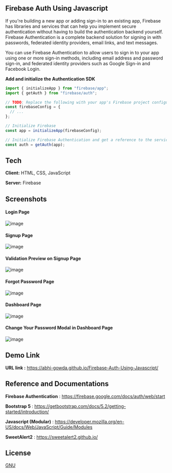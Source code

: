 
## Firebase Auth Using Javascript

If you're building a new app or adding sign-in to an existing app, Firebase has libraries and services that can help you implement secure authentication without having to build the authentication backend yourself. Firebase Authentication is a complete backend solution for signing in with passwords, federated identity providers, email links, and text messages.

You can use Firebase Authentication to allow users to sign in to your app using one or more sign-in methods, including email address and password sign-in, and federated identity providers such as Google Sign-in and Facebook Login.

**Add and initialize the Authentication SDK**

```javascript
import { initializeApp } from "firebase/app";
import { getAuth } from "firebase/auth";

// TODO: Replace the following with your app's Firebase project configuration
const firebaseConfig = {
  // ...
};

// Initialize Firebase
const app = initializeApp(firebaseConfig);

// Initialize Firebase Authentication and get a reference to the service
const auth = getAuth(app);

```
## Tech

**Client:** HTML, CSS, JavaScript

**Server:** Firebase

## Screenshots

#### Login Page
![image](https://user-images.githubusercontent.com/35568004/188491896-07c26605-ac3d-4c46-bf92-90c857ebca01.png)

#### Signup Page
![image](https://user-images.githubusercontent.com/35568004/188491948-3129d373-d6d8-45d3-9c08-2baaf8d8f3c7.png)

#### Validation Preview on Signup Page
![image](https://user-images.githubusercontent.com/35568004/188492057-0043d7db-aac4-4f31-9a20-a1b57cee6b18.png)

#### Forgot Password Page
![image](https://user-images.githubusercontent.com/35568004/188492104-f6f7a681-cdf2-4165-bcb1-7a4f55531dcd.png)

#### Dashboard Page
![image](https://user-images.githubusercontent.com/35568004/188492256-c21c813d-22bf-476d-aebf-210892686c63.png)

#### Change Your Password Modal in Dashboard Page
![image](https://user-images.githubusercontent.com/35568004/188492291-c29031c2-ed04-489e-9a75-62748eb2b9a1.png)

## Demo Link

**URL link :** https://abhi-gowda.github.io/Firebase-Auth-Using-Javascript/
## Reference and Documentations

**Firebase Authentication** : https://firebase.google.com/docs/auth/web/start

**Bootstrap 5** : https://getbootstrap.com/docs/5.2/getting-started/introduction/

**Javascript (Modular)** : https://developer.mozilla.org/en-US/docs/Web/JavaScript/Guide/Modules

**SweetAlert2** : https://sweetalert2.github.io/

## License

[GNU]()

